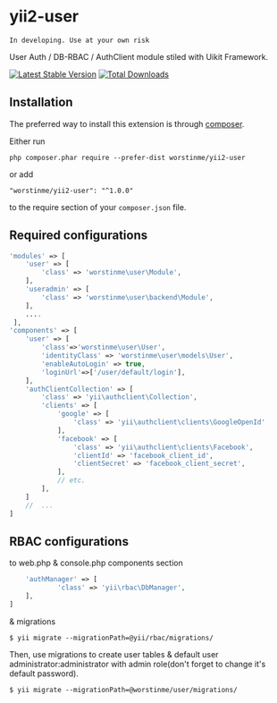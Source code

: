 # yii2-user

`In developing. Use at your own risk`

User Auth / DB-RBAC / AuthClient module stiled with Uikit Framework.

[![Latest Stable Version](https://poser.pugx.org/worstinme/yii2-user/v/stable.png)](https://packagist.org/packages/worstinme/yii2-user)
[![Total Downloads](https://poser.pugx.org/worstinme/yii2-user/downloads.png)](https://packagist.org/packages/worstinme/yii2-user)

Installation
------------

The preferred way to install this extension is through [composer](http://getcomposer.org/download/).

Either run

```
php composer.phar require --prefer-dist worstinme/yii2-user
```

or add

```
"worstinme/yii2-user": "^1.0.0"
```

to the require section of your `composer.json` file.

Required configurations
-----------------------

```php
'modules' => [
    'user' => [
        'class' => 'worstinme\user\Module',
    ],
    'useradmin' => [
        'class' => 'worstinme\user\backend\Module',
    ],
    ....
 ],
'components' => [
	'user' => [
        'class'=>'worstinme\user\User',
        'identityClass' => 'worstinme\user\models\User',
        'enableAutoLogin' => true,
        'loginUrl'=>['/user/default/login'],
    ],
    'authClientCollection' => [
        'class' => 'yii\authclient\Collection',
        'clients' => [
            'google' => [
                'class' => 'yii\authclient\clients\GoogleOpenId'
            ],
            'facebook' => [
                'class' => 'yii\authclient\clients\Facebook',
                'clientId' => 'facebook_client_id',
                'clientSecret' => 'facebook_client_secret',
            ],
            // etc.
        ],
    ]
    //	...
]
```
RBAC configurations
-------------------
to web.php & console.php components section

```php
    'authManager' => [
            'class' => 'yii\rbac\DbManager',
    ],
]
```
& migrations

```
$ yii migrate --migrationPath=@yii/rbac/migrations/
```

Then, use migrations to create user tables & default user administrator:administrator with admin role(don't forget to change it's default password).

```
$ yii migrate --migrationPath=@worstinme/user/migrations/
```